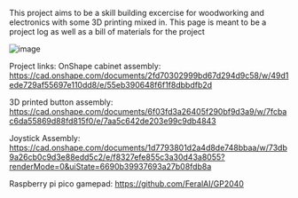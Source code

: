 This project aims to be a skill building excercise for woodworking and electronics with some 3D printing mixed in.
This page is meant to be a project log as well as a bill of materials for the project

![image](https://github.com/user-attachments/assets/ea0d2399-a703-4150-95a3-b63f06058c10)

Project links:
OnShape cabinet assembly: https://cad.onshape.com/documents/2fd70302999bd67d294d9c58/w/49d1ede729af55697e110dd8/e/55eb390648f6f1f8dbbdfb2d

3D printed button assembly: https://cad.onshape.com/documents/6f03fd3a26405f290bf9d3a9/w/7fcbac6da55869d88fd815f0/e/7aa5c642de203e99c9db4843

Joystick Assembly: https://cad.onshape.com/documents/1d7793801d2a4d8de748bbaa/w/73db9a26cb0c9d3e88edd5c2/e/f8327efe855c3a30d43a8055?renderMode=0&uiState=6690b39937693a27b08fdb8a

Raspberry pi pico gamepad: https://github.com/FeralAI/GP2040

